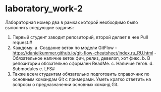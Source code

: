 # laboratory_work-2
Лабораторная номер два в рамках которой необходимо было выполнить следующие задания:
1)	Первый студент заводит репозиторий, второй делает в нее Pull request.#
2)	Каждому:
  a.	Создание веток по модели GitFlow - https://danielkummer.github.io/git-flow-cheatsheet/index.ru_RU.html - Обязательное наличие веток фич, релиз,       девелоп, хот фикс.
  b.	В репозитории обязательно оформлен ReadMe.
  c.	Наличие тегов.
  d.	Submodules
  e.	LFS#
3)	Также всем студентам обязательно подготовить справочник по основным командам Git с примерами. Уметь кратко ответить на вопросы о предназначении основных команд Git.
